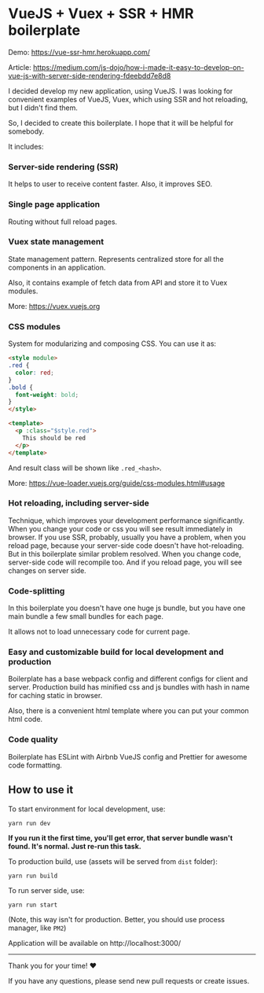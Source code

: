 # VueJS + Vuex + SSR + HMR boilerplate

Demo: https://vue-ssr-hmr.herokuapp.com/

Article: https://medium.com/js-dojo/how-i-made-it-easy-to-develop-on-vue-js-with-server-side-rendering-fdeebdd7e8d8

I decided develop my new application, using VueJS. 
I was looking for convenient examples of VueJS, Vuex, which using SSR and hot reloading, 
but I didn't find them. 

So, I decided to create this boilerplate. I hope that it will be helpful for somebody.

It includes:

### Server-side rendering (SSR)

It helps to user to receive content faster. Also, it improves SEO.

### Single page application

Routing without full reload pages.

### Vuex state management

State management pattern. Represents centralized store for all the components in an application. 

Also, it contains example of fetch data from API and store it to Vuex modules.

More: https://vuex.vuejs.org

### CSS modules

System for modularizing and composing CSS. You can use it as:
```html
<style module>
.red {
  color: red;
}
.bold {
  font-weight: bold;
}
</style>
```

```html
<template>
  <p :class="$style.red">
    This should be red
  </p>
</template>
```

And result class will be shown like `.red_<hash>`.

More: https://vue-loader.vuejs.org/guide/css-modules.html#usage

### Hot reloading, including server-side

Technique, which improves your development performance significantly. 
When you change your code or css you will see result immediately in browser. 
If you use SSR, probably, usually you have a problem, when you reload page, 
because your server-side code doesn't have hot-reloading. 
But in this boilerplate similar problem resolved. 
When you change code, server-side code will recompile too. 
And if you reload page, you will see changes on server side.


### Code-splitting

In this boilerplate you doesn't have one huge js bundle, 
but you have one main bundle a few small bundles for each page.

It allows not to load unnecessary code for current page.

### Easy and customizable build for local development and production

Boilerplate has a base webpack config and different configs for client and server.
Production build has minified css and js bundles with hash in name for caching static in browser.

Also, there is a convenient html template where you can put your common html code.

### Code quality

Boilerplate has ESLint with Airbnb VueJS config and Prettier for awesome code formatting.


## How to use it

To start environment for local development, use:
```
yarn run dev
```
**If you run it the first time, you'll get error, that server bundle wasn't found. 
It's normal. Just re-run this task.**

To production build, use (assets will be served from `dist` folder):
```
yarn run build
```

To run server side, use:
```
yarn run start
```
(Note, this way isn't for production. 
Better, you should use process manager, like `PM2`)

Application will be available on http://localhost:3000/ 

___

Thank you for your time! ❤️
 
If you have any questions, please send new pull requests or create issues.
